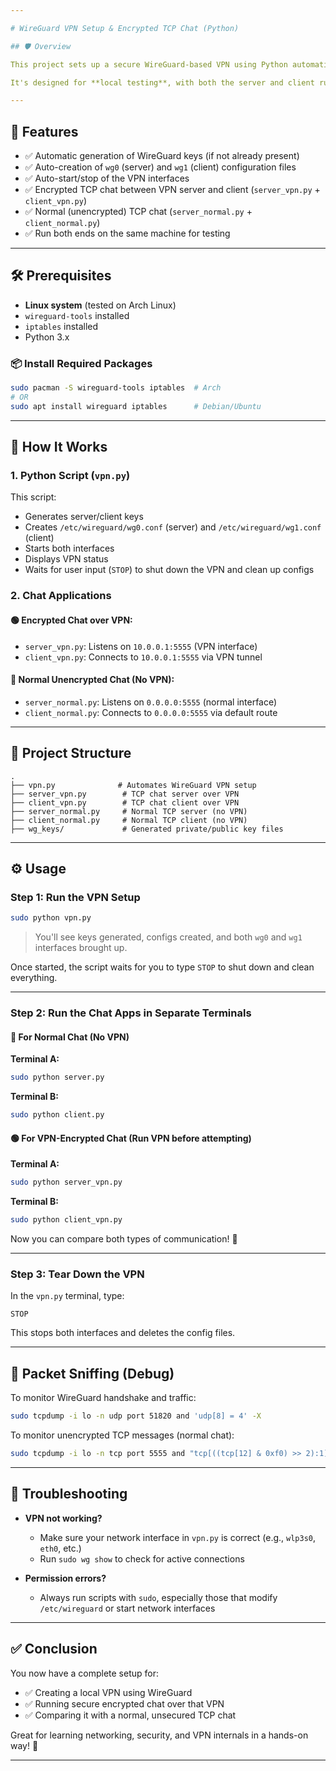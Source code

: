 ```yaml
---

# WireGuard VPN Setup & Encrypted TCP Chat (Python)

## 🛡️ Overview

This project sets up a secure WireGuard-based VPN using Python automation, and demonstrates **end-to-end encrypted communication** using a simple TCP server and client over the VPN tunnel. It also includes a **normal, unencrypted TCP chat** for comparison.

It's designed for **local testing**, with both the server and client running on the same machine, communicating securely via the WireGuard interface.

---
```


## 🚀 Features

- ✅ Automatic generation of WireGuard keys (if not already present)
- ✅ Auto-creation of `wg0` (server) and `wg1` (client) configuration files
- ✅ Auto-start/stop of the VPN interfaces
- ✅ Encrypted TCP chat between VPN server and client (`server_vpn.py` + `client_vpn.py`)
- ✅ Normal (unencrypted) TCP chat (`server_normal.py` + `client_normal.py`)
- ✅ Run both ends on the same machine for testing

---

## 🛠️ Prerequisites

- **Linux system** (tested on Arch Linux)
- `wireguard-tools` installed
- `iptables` installed
- Python 3.x

### 📦 Install Required Packages
```bash
sudo pacman -S wireguard-tools iptables  # Arch
# OR
sudo apt install wireguard iptables      # Debian/Ubuntu
```

---

## 🔧 How It Works

### 1. Python Script (`vpn.py`)
This script:

- Generates server/client keys
- Creates `/etc/wireguard/wg0.conf` (server) and `/etc/wireguard/wg1.conf` (client)
- Starts both interfaces
- Displays VPN status
- Waits for user input (`STOP`) to shut down the VPN and clean up configs

### 2. Chat Applications

#### 🟢 Encrypted Chat over VPN:
- `server_vpn.py`: Listens on `10.0.0.1:5555` (VPN interface)
- `client_vpn.py`: Connects to `10.0.0.1:5555` via VPN tunnel

#### 🔵 Normal Unencrypted Chat (No VPN):
- `server_normal.py`: Listens on `0.0.0.0:5555` (normal interface)
- `client_normal.py`: Connects to `0.0.0.0:5555` via default route

---

## 📁 Project Structure

```
.
├── vpn.py              # Automates WireGuard VPN setup
├── server_vpn.py        # TCP chat server over VPN
├── client_vpn.py        # TCP chat client over VPN
├── server_normal.py     # Normal TCP server (no VPN)
├── client_normal.py     # Normal TCP client (no VPN)
├── wg_keys/             # Generated private/public key files
```

---

## ⚙️ Usage

### Step 1: Run the VPN Setup
```bash
sudo python vpn.py
```

> You'll see keys generated, configs created, and both `wg0` and `wg1` interfaces brought up.

Once started, the script waits for you to type `STOP` to shut down and clean everything.

---

### Step 2: Run the Chat Apps in Separate Terminals

#### 🔵 For Normal Chat (No VPN)
**Terminal A:**
```bash
sudo python server.py
```
**Terminal B:**
```bash
sudo python client.py
```

#### 🟢 For VPN-Encrypted Chat (Run VPN before attempting)
**Terminal A:**
```bash
sudo python server_vpn.py
```
**Terminal B:**
```bash
sudo python client_vpn.py
```

Now you can compare both types of communication! 🎉

---

### Step 3: Tear Down the VPN

In the `vpn.py` terminal, type:
```text
STOP
```

This stops both interfaces and deletes the config files.

---

## 🧪 Packet Sniffing (Debug)

To monitor WireGuard handshake and traffic:
```bash
sudo tcpdump -i lo -n udp port 51820 and 'udp[8] = 4' -X
```

To monitor unencrypted TCP messages (normal chat):
```bash
sudo tcpdump -i lo -n tcp port 5555 and "tcp[((tcp[12] & 0xf0) >> 2):1] != 0" -X
```

---

## 🧯 Troubleshooting

- **VPN not working?**
  - Make sure your network interface in `vpn.py` is correct (e.g., `wlp3s0`, `eth0`, etc.)
  - Run `sudo wg show` to check for active connections

- **Permission errors?**
  - Always run scripts with `sudo`, especially those that modify `/etc/wireguard` or start network interfaces

---

## ✅ Conclusion

You now have a complete setup for:

- ✅ Creating a local VPN using WireGuard
- ✅ Running secure encrypted chat over that VPN
- ✅ Comparing it with a normal, unsecured TCP chat

Great for learning networking, security, and VPN internals in a hands-on way! 🚀

---